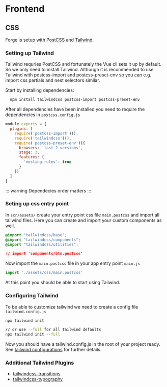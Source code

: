 # Frontend

## CSS
Forge is setup with [PostCSS](https://postcss.org/) and [Tailwind](https://tailwindcss.com/).

### Setting up Tailwind
Tailwind requries PostCSS and fortunately the Vue cli sets it up by default. So we only need to install Tailwind. Although it is recommended to use Tailwind with postcss-import and postcss-preset-env so you can e.g. import css partials and nest selectors similar.

Start by installing dependencies:
```bash
  npm install tailwindcss postcss-import postcss-preset-env
```

After all dependencies have been installed you need to require the dependencies in  `postcss.config.js`
```js
module.exports = {
  plugins: [
    require('postcss-import')(),
    require('tailwindcss')(),
    require('postcss-preset-env')({
      browsers: 'last 2 versions',
      stage: 3,
      features: {
        'nesting-rules': true
      }
    })
  ]
}
```

::: warning
Dependecies order matters
:::

### Seting up css entry point
In `scr/assets/` create your entry point css file `main.postcss` and import all tailwind files. Here you can create and import your custom components as well.

```css
@import "tailwindcss/base";
@import "tailwindcss/components";
@import "tailwindcss/utilities";

// import 'components/btn.postcss'
```

Now import the `main.postcss` file in your app entry point `main.js`
```js
import './assets/css/main.postcss'
```

At this point you should be able to start using Tailwind.

### Configuring Tailwind
To be able to customize tailwind we need to create a config file `tailwind.config.js`

```bash
npx tailwind init

// or use --full for all Tailwind defaults
npx tailwind init --full
```

Now you should have a tailwind.config.js in the root of your project ready. See [tailwind configurations](https://tailwindcss.com/docs/configuration/) for further details.

### Additional Tailwind Plugins
- [tailwindcss-transitions](https://github.com/benface/tailwindcss-transitions)
- [tailwindcss-typography](https://github.com/benface/tailwindcss-typography)

